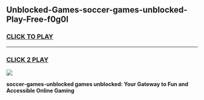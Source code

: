 
## Unblocked-Games-soccer-games-unblocked-Play-Free-f0g0l
<h3>
<a href="https://premium76.site?title=soccer-games-unblocked&ref=20M">CLICK TO PLAY</a></h3>
<hr>

<h3>
<a href="https://premium76.site?title=soccer-games-unblocked&ref=20M">CLICK 2 PLAY</a>
  
</h3>

<a href="https://premium76.site?title=soccer-games-unblocked&ref=19M"><img src="https://clearcache.store/games.png"></a>


**soccer-games-unblocked games unblocked: Your Gateway to Fun and Accessible Online Gaming**
